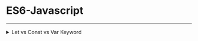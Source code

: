 # ES6-Javascript
---------------------

<details>
<summary>Let vs Const vs Var Keyword</summary>


</details>








